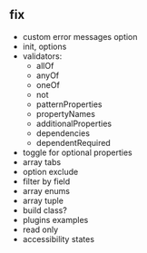 ## fix

- custom error messages option
- init, options
- validators: 
    - allOf
    - anyOf
    - oneOf
    - not
    - patternProperties
    - propertyNames
    - additionalProperties
    - dependencies 
    - dependentRequired 
- toggle for optional properties
- array tabs
- option exclude
- filter by field
- array enums
- array tuple 
- build class?
- plugins examples
- read only
- accessibility states
